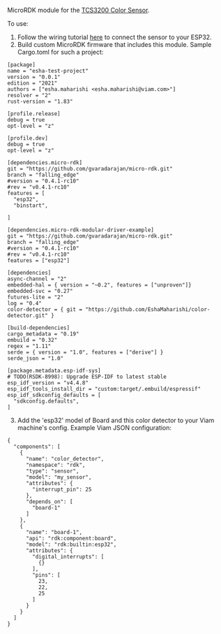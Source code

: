 MicroRDK module for the [TCS3200 Color Sensor](https://www.amazon.com/TCS230-TCS3200-Detector-Recognition-Arduino/dp/B0190PZK46).

To use:

1. Follow the wiring tutorial [here](https://www.electronicwings.com/esp32/tcs3200-color-sensor-interfacing-with-esp32) to connect the sensor to your ESP32.
2. Build custom MicroRDK firmware that includes this module. Sample Cargo.toml for such a project:

```
[package]
name = "esha-test-project"
version = "0.0.1"
edition = "2021"
authors = ["esha.maharishi <esha.maharishi@viam.com>"]
resolver = "2"
rust-version = "1.83"

[profile.release]
debug = true
opt-level = "z"

[profile.dev]
debug = true
opt-level = "z"

[dependencies.micro-rdk]
git = "https://github.com/gvaradarajan/micro-rdk.git"
branch = "falling_edge"
#version = "0.4.1-rc10"
#rev = "v0.4.1-rc10"
features = [
  "esp32",
  "binstart",

]

[dependencies.micro-rdk-modular-driver-example]
git = "https://github.com/gvaradarajan/micro-rdk.git"
branch = "falling_edge"
#version = "0.4.1-rc10"
#rev = "v0.4.1-rc10"
features = ["esp32"]

[dependencies]
async-channel = "2"
embedded-hal = { version = "~0.2", features = ["unproven"]}
embedded-svc = "0.27"
futures-lite = "2"
log = "0.4"
color-detector = { git = "https://github.com/EshaMaharishi/color-detector.git" }

[build-dependencies]
cargo_metadata = "0.19"
embuild = "0.32"
regex = "1.11"
serde = { version = "1.0", features = ["derive"] }
serde_json = "1.0"

[package.metadata.esp-idf-sys]
# TODO(RSDK-8998): Upgrade ESP-IDF to latest stable
esp_idf_version = "v4.4.8"
esp_idf_tools_install_dir = "custom:target/.embuild/espressif"
esp_idf_sdkconfig_defaults = [
  "sdkconfig.defaults",
]
```

3. Add the 'esp32' model of Board and this color detector to your Viam machine's config. Example Viam JSON configuration:

```
{
  "components": [
    {
      "name": "color_detector",
      "namespace": "rdk",
      "type": "sensor",
      "model": "my_sensor",
      "attributes": {
        "interrupt_pin": 25
      },
      "depends_on": [
        "board-1"
      ]
    },
    {
      "name": "board-1",
      "api": "rdk:component:board",
      "model": "rdk:builtin:esp32",
      "attributes": {
        "digital_interrupts": [
          {}
        ],
        "pins": [
          23,
          22,
          25
        ]
      }
    }
  ]
}
```

